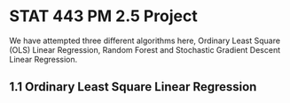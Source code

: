 # **STAT 443** PM 2.5 Project
We have attempted three different algorithms here, Ordinary Least Square (OLS) Linear Regression, Random Forest and Stochastic Gradient Descent Linear Regression.

## 1.1 Ordinary Least Square Linear Regression
